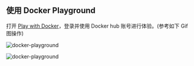 ## 使用 Docker Playground

打开 [Play with Docker](https://labs.play-with-docker.com/)，登录并使用 Docker hub 账号进行体验。(参考如下 Gif 图操作)

![docker-playground](/experience/image-docker-playground.gif)

![docker-playground](/experience/image-docker-playground.jpg)